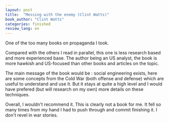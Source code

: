 ```yaml
---
layout: post
title:  "Messing with the enemy (Clint Watts)"
book_author: "Clint Watts"
categories: finished
review_lang: en
---
```


One of the too many books on propaganda I took.

Compared with the others I read in parallel, this one is less research based and more experienced base. The author being an US analyst, the book is more hawkish and US-focused than other books and articles on the topic.

The main message of the book would be : social engineering exists, here are some concepts from the Cold War (both offense and defense) which are useful to understand and use it. But it stays at quite a high level and I would have prefered (but will research on my own) more details on these techniques.

Overall, I wouldn't recommend it. This is clearly not a book for me. It fell so many times from my hand I had to push through and commit finishing it. I don't revel in war stories.